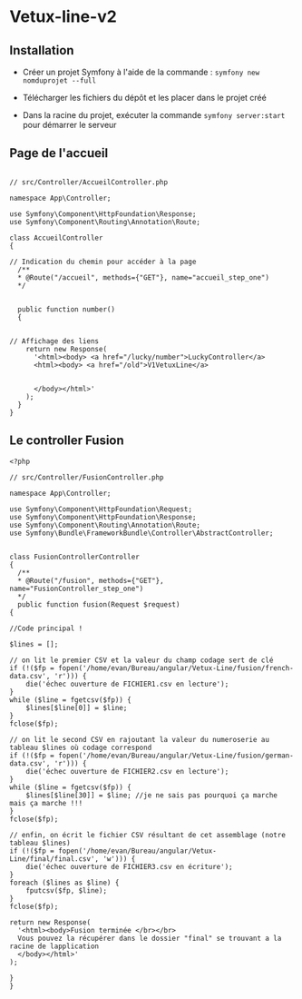 # Vetux-line-v2

## Installation

- Créer un projet Symfony à l'aide de la commande :
```symfony new nomduprojet --full```

- Télécharger les fichiers du dépôt et les placer dans le projet créé
- Dans la racine du projet, exécuter la commande ```symfony server:start``` pour démarrer le serveur

## Page de l'accueil

```<?php

// src/Controller/AccueilController.php  

namespace App\Controller;  

use Symfony\Component\HttpFoundation\Response;  
use Symfony\Component\Routing\Annotation\Route;

class AccueilController 
{

// Indication du chemin pour accéder à la page
  /** 
  * @Route("/accueil", methods={"GET"}, name="accueil_step_one") 
  */

  
  public function number() 
  {
    

// Affichage des liens
    return new Response( 
      '<html><body> <a href="/lucky/number">LuckyController</a>
      <html><body> <a href="/old">V1VetuxLine</a> 
      
      
      </body></html>'
    );
  }
}
```

## Le controller Fusion

```
<?php

// src/Controller/FusionController.php  

namespace App\Controller;  

use Symfony\Component\HttpFoundation\Request;
use Symfony\Component\HttpFoundation\Response;
use Symfony\Component\Routing\Annotation\Route;
use Symfony\Bundle\FrameworkBundle\Controller\AbstractController;


class FusionControllerController 
{
  /** 
  * @Route("/fusion", methods={"GET"}, name="FusionController_step_one") 
  */
  public function fusion(Request $request)
{

//Code principal !

$lines = [];
 
// on lit le premier CSV et la valeur du champ codage sert de clé
if (!($fp = fopen('/home/evan/Bureau/angular/Vetux-Line/fusion/french-data.csv', 'r'))) {
    die('échec ouverture de FICHIER1.csv en lecture');
}
while ($line = fgetcsv($fp)) {
    $lines[$line[0]] = $line;
}
fclose($fp);
 
// on lit le second CSV en rajoutant la valeur du numeroserie au tableau $lines où codage correspond
if (!($fp = fopen('/home/evan/Bureau/angular/Vetux-Line/fusion/german-data.csv', 'r'))) {
    die('échec ouverture de FICHIER2.csv en lecture');
}
while ($line = fgetcsv($fp)) {
    $lines[$line[30]] = $line; //je ne sais pas pourquoi ça marche mais ça marche !!!
}
fclose($fp);
 
// enfin, on écrit le fichier CSV résultant de cet assemblage (notre tableau $lines)
if (!($fp = fopen('/home/evan/Bureau/angular/Vetux-Line/final/final.csv', 'w'))) {
    die('échec ouverture de FICHIER3.csv en écriture');
}
foreach ($lines as $line) {
    fputcsv($fp, $line);
}
fclose($fp);

return new Response( 
  '<html><body>Fusion terminée </br></br>
  Vous pouvez la récupérer dans le dossier "final" se trouvant a la racine de lapplication
  </body></html>'
);

} 
}

```
